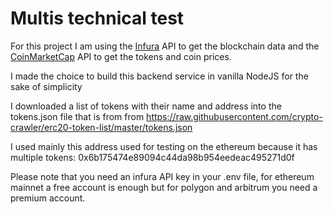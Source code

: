 # Multis technical test

For this project I am using the [Infura](https://infura.io/) API to get the blockchain data and the [CoinMarketCap](https://coinmarketcap.com) API to get the tokens and coin prices.

I made the choice to build this backend service in vanilla NodeJS for the sake of simplicity

I downloaded a list of tokens with their name and address into the tokens.json file that is from from https://raw.githubusercontent.com/crypto-crawler/erc20-token-list/master/tokens.json

I used mainly this address used for testing on the ethereum because it has multiple tokens: 0x6b175474e89094c44da98b954eedeac495271d0f

Please note that you need an infura API key in your .env file, for ethereum mainnet a free account is enough but for polygon and arbitrum you need a premium account.
